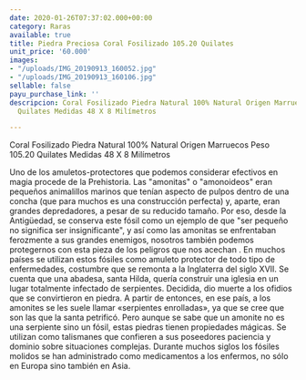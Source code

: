 ```yaml
---
date: 2020-01-26T07:37:02.000+00:00
category: Raras
available: true
title: Piedra Preciosa Coral Fosilizado 105.20 Quilates
unit_price: '60.000'
images:
- "/uploads/IMG_20190913_160052.jpg"
- "/uploads/IMG_20190913_160106.jpg"
sellable: false
payu_purchase_link: ''
descripcion: Coral Fosilizado Piedra Natural 100% Natural Origen Marruecos Peso 105.20
  Quilates Medidas 48 X 8 Milímetros

---
```

Coral Fosilizado Piedra Natural 100% Natural Origen Marruecos Peso 105.20 Quilates Medidas 48 X 8 Milímetros

Uno de los amuletos-protectores que podemos considerar efectivos en magia procede de la Prehistoria. Las "amonitas" o "amonoideos" eran pequeños animalillos marinos que tenían aspecto de pulpos dentro de una concha (que para muchos es una construcción perfecta) y, aparte, eran grandes depredadores, a pesar de su reducido tamaño. Por eso, desde la Antigüedad, se conserva este fósil como un ejemplo de que "ser pequeño no significa ser insignificante", y así como las amonitas se enfrentaban ferozmente a sus grandes enemigos, nosotros también podemos protegernos con esta pieza de los peligros que nos acechan . En muchos países se utilizan estos fósiles como amuleto protector de todo tipo de enfermedades, costumbre que se remonta a la Inglaterra del siglo XVII. Se cuenta que una abadesa, santa Hilda, quería construir una iglesia en un lugar totalmente infectado de serpientes. Decidida, dio muerte a los ofidios que se convirtieron en piedra. A partir de entonces, en ese país, a los amonites se les suele llamar «serpientes enrolladas», ya que se cree que son las que la santa petrificó. Pero aunque se sabe que un amonite no es una serpiente sino un fósil, estas piedras tienen propiedades mágicas. Se utilizan como talismanes que confieren a sus poseedores paciencia y dominio sobre situaciones complejas. Durante muchos siglos los fósiles molidos se han administrado como medicamentos a los enfermos, no sólo en Europa sino también en Asia.